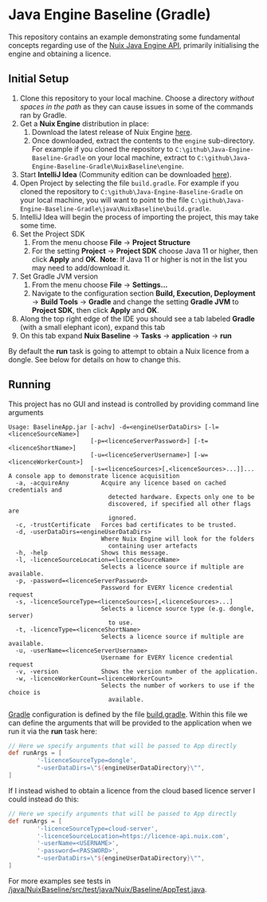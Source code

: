 # Java Engine Baseline (Gradle)

This repository contains an example demonstrating some fundamental concepts regarding use of the [Nuix Java Engine API](https://download.nuix.com/releases/engine/), primarily initialising the engine and obtaining a licence.

## Initial Setup

1. Clone this repository to your local machine.  Choose a directory *without spaces in the path* as they can cause issues in some of the commands ran by Gradle.
1. Get a **Nuix Engine** distribution in place:
    1. Download the latest release of Nuix Engine [here](https://download.nuix.com/releases/engine/).
    1. Once downloaded, extract the contents to the `engine` sub-directory.  For example if you cloned the repository to `C:\github\Java-Engine-Baseline-Gradle` on your local machine, extract to `C:\github\Java-Engine-Baseline-Gradle\NuixBaseline\engine`.
1. Start **IntelliJ Idea** (Community edition can be downloaded [here](https://www.jetbrains.com/idea/download)).
1. Open Project by selecting the file `build.gradle`.  For example if you cloned the repository to `C:\github\Java-Engine-Baseline-Gradle` on your local machine, you will want to point to the file `C:\github\Java-Engine-Baseline-Gradle\java\NuixBaseline\build.gradle`.
1. IntelliJ Idea will begin the process of importing the project, this may take some time.
1. Set the Project SDK
	1. From the menu choose **File** -> **Project Structure**
	1. For the setting **Project** -> **Project SDK** choose Java 11 or higher, then click **Apply** and **OK**.  **Note**: If Java 11 or higher is not in the list you may need to add/download it.
1. Set Gradle JVM version
	1. From the menu choose **File** -> **Settings...**
	1. Navigate to the configuration section **Build, Execution, Deployment** -> **Build Tools** -> **Gradle** and change the setting **Gradle JVM** to **Project SDK**, then click **Apply** and **OK**.
1. Along the top right edge of the IDE you should see a tab labeled **Gradle** (with a small elephant icon), expand this tab
1. On this tab expand **Nuix Baseline** -> **Tasks** -> **application** -> **run**

By default the **run** task is going to attempt to obtain a Nuix licence from a dongle.  See below for details on how to change this.

## Running

This project has no GUI and instead is controlled by providing command line arguments

```
Usage: BaselineApp.jar [-achv] -d=<engineUserDataDirs> [-l=<licenceSourceName>]
                       [-p=<licenceServerPassword>] [-t=<licenceShortName>]
                       [-u=<licenceServerUsername>] [-w=<licenceWorkerCount>]
                       [-s=<licenceSources>[,<licenceSources>...]]...
A console app to demonstrate licence acquisition
  -a, -acquireAny         Acquire any licence based on cached credentials and
                            detected hardware. Expects only one to be
                            discovered, if specified all other flags are
                            ignored.
  -c, -trustCertificate   Forces bad certificates to be trusted.
  -d, -userDataDirs=<engineUserDataDirs>
                          Where Nuix Engine will look for the folders
                            containing user artefacts
  -h, -help               Shows this message.
  -l, -licenceSourceLocation=<licenceSourceName>
                          Selects a licence source if multiple are available.
  -p, -password=<licenceServerPassword>
                          Password for EVERY licence credential request
  -s, -licenceSourceType=<licenceSources>[,<licenceSources>...]
                          Selects a licence source type (e.g. dongle, server)
                            to use.
  -t, -licenceType=<licenceShortName>
                          Selects a licence source if multiple are available.
  -u, -userName=<licenceServerUsername>
                          Username for EVERY licence credential request
  -v, -version            Shows the version number of the application.
  -w, -licenceWorkerCount=<licenceWorkerCount>
                          Selects the number of workers to use if the choice is
                            available.
```

[Gradle](https://docs.gradle.org/current/userguide/what_is_gradle.html) configuration is defined by the file [build.gradle](https://github.com/Nuix/Java-Engine-Baseline-Gradle/blob/master/java/NuixBaseline/build.gradle).  Within this file we can define the arguments that will be provided to the application when we run it via the **run** task here:

```gradle
// Here we specify arguments that will be passed to App directly
def runArgs = [
        '-licenceSourceType=dongle',
        "-userDataDirs=\"${engineUserDataDirectory}\"",
]
```

If I instead wished to obtain a licence from the cloud based licence server I could instead do this:

```gradle
// Here we specify arguments that will be passed to App directly
def runArgs = [
        '-licenceSourceType=cloud-server',
        '-licenceSourceLocation=https://licence-api.nuix.com',
        '-userName=<USERNAME>',
        '-password=<PASSWORD>',
        "-userDataDirs=\"${engineUserDataDirectory}\"",
]
```

For more examples see tests in [/java/NuixBaseline/src/test/java/Nuix/Baseline/AppTest.java](https://github.com/Nuix/Java-Engine-Baseline-Gradle/blob/master/java/NuixBaseline/src/test/java/Nuix/Baseline/AppTest.java).